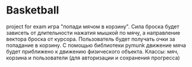 # Basketball
project for exam
игра "попади мячом в корзину". Сила броска будет зависеть от длительности нажатия мышкой по мячу, а направление вектора броска от курсора. Пользователь будет получать очки за попадание в корзину. С помощью библиотеки pymunk движение мяча будет приближено к движению физического объекта. 
Классы: мяч, корзина и пользователи (для авторизации и сохранения прогресса)
